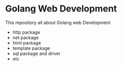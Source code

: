 # Golang Web Development
This repository all about Golang web Development
- http package 
- net package 
- html package 
- template package
- sql package and driver
- etc

